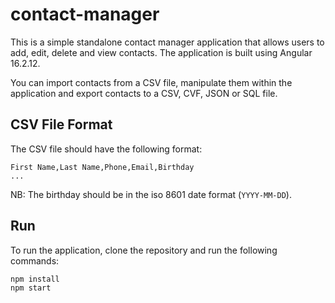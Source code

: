 # contact-manager

This is a simple standalone contact manager application that allows users to add, edit, delete and view contacts. The application is built using Angular 16.2.12. 

You can import contacts from a CSV file, manipulate them within the application and export contacts to a CSV, CVF, JSON or SQL file.

## CSV File Format

The CSV file should have the following format:

```csv
First Name,Last Name,Phone,Email,Birthday
...
```

NB: The birthday should be in the iso 8601 date format (`YYYY-MM-DD`).

## Run

To run the application, clone the repository and run the following commands:

```bash
npm install
npm start
```
